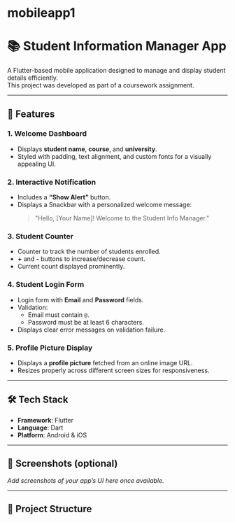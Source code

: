 # mobileapp1

# 📚 Student Information Manager App

A Flutter-based mobile application designed to manage and display student details efficiently.  
This project was developed as part of a coursework assignment.

---

## 🚀 Features

### 1. Welcome Dashboard
- Displays **student name**, **course**, and **university**.
- Styled with padding, text alignment, and custom fonts for a visually appealing UI.

### 2. Interactive Notification
- Includes a **“Show Alert”** button.
- Displays a Snackbar with a personalized welcome message:
  > "Hello, [Your Name]! Welcome to the Student Info Manager."

### 3. Student Counter
- Counter to track the number of students enrolled.
- **+** and **-** buttons to increase/decrease count.
- Current count displayed prominently.

### 4. Student Login Form
- Login form with **Email** and **Password** fields.
- Validation:
  - Email must contain `@`.
  - Password must be at least 6 characters.
- Displays clear error messages on validation failure.

### 5. Profile Picture Display
- Displays a **profile picture** fetched from an online image URL.
- Resizes properly across different screen sizes for responsiveness.

---

## 🛠️ Tech Stack
- **Framework**: Flutter
- **Language**: Dart
- **Platform**: Android & iOS

---

## 📸 Screenshots (optional)
_Add screenshots of your app’s UI here once available._

---

## 📂 Project Structure

